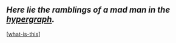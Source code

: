 <!-- <img src="attachments/wolfram-physics.jpeg" width=100 align="left"> -->

## *Here lie the ramblings of a mad man in the [hypergraph](https://medium.com/syncedreview/stephen-wolfram-the-path-to-a-fundamental-theory-of-physics-may-begin-with-a-hypergraph-c1fd124b6e62).*

[[what-is-this]]

<!-- [[what-is-this]]

[[the-ramblings]]

[[the-good-stuff]]

[[poems]]

[[ideas-i've-spent-time-on]]

[[better-work-made-by-other-people]]

[[how-this-was-made]] -->



[//begin]: # "Autogenerated link references for markdown compatibility"
[what-is-this]: _nodes/what-is-this "what-is-this"
[//end]: # "Autogenerated link references"